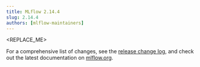 ```yaml
---
title: MLflow 2.14.4
slug: 2.14.4
authors: [mlflow-maintainers]
---
```


<REPLACE_ME>

For a comprehensive list of changes, see the [release change log](https://github.com/mlflow/mlflow/releases/tag/v2.14.4), and check out the latest documentation on [mlflow.org](http://mlflow.org/).
